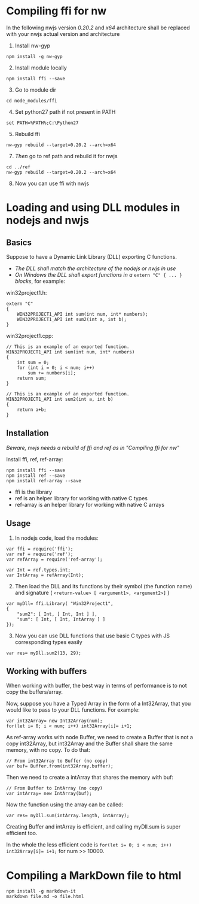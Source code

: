 # Compiling ffi for nw

In the following nwjs version *0.20.2* and *x64* architecture shall be replaced with your nwjs actual version and architecture

1. Install nw-gyp
```
npm install -g nw-gyp
```

2. Install module locally
```
npm install ffi --save
```
	
3. Go to module dir
```
cd node_modules/ffi
```
	
4. Set python27 path if not present in PATH
```
set PATH=%PATH%;C:\Python27
```
	
5. Rebuild ffi
```
nw-gyp rebuild --target=0.20.2 --arch=x64
```

7. *Then* go to ref path and rebuild it for nwjs
```
cd ../ref
nw-gyp rebuild --target=0.20.2 --arch=x64
```
	
8. Now you can use ffi with nwjs
	

# Loading and using DLL modules in nodejs and nwjs

## Basics

Suppose to have a Dynamic Link Library (DLL) exporting C functions.
- *The DLL shall match the architecture of the nodejs or nwjs in use*
- *On Windows the DLL shall export functions in a* `extern "C" { ... }` *blocks*, for example:

win32project1.h:
```
extern "C"
{
	WIN32PROJECT1_API int sum(int num, int* numbers);
	WIN32PROJECT1_API int sum2(int a, int b);
}
```

win32project1.cpp:
```
// This is an example of an exported function.
WIN32PROJECT1_API int sum(int num, int* numbers)
{
	int sum = 0;
	for (int i = 0; i < num; i++)
		sum += numbers[i];
	return sum;
}

// This is an example of an exported function.
WIN32PROJECT1_API int sum2(int a, int b)
{
	return a+b;
}
```

## Installation

*Beware, nwjs needs a rebuild of ffi and ref as in "Compiling ffi for nw"*

Install ffi, ref, ref-array:
```
npm install ffi --save 
npm install ref --save
npm install ref-array --save
```
- ffi is the library 
- ref is an helper library for working with native C types
- ref-array is an helper library for working with native C arrays

## Usage

1. In nodejs code, load the modules:
```
var ffi = require('ffi');
var ref = require('ref');
var refArray = require('ref-array');

var Int = ref.types.int;
var IntArray = refArray(Int);
```

2. Then load the DLL and its functions by their symbol (the function name) and signature ( `<return-value> [ <argument1>, <argument2>]` )
```
var myDll= ffi.Library( "Win32Project1", 
{
	"sum2": [ Int, [ Int, Int ] ],
	"sum": [ Int, [ Int, IntArray ] ]
});
```

3. Now you can use DLL functions that use basic C types with JS corresponding types easily
```
var res= myDll.sum2(13, 29);
```

## Working with buffers

When working with buffer, the best way in terms of performance is to not copy the buffers/array.

Now, suppose you have a Typed Array in the form of a Int32Array, that you would like to pass to your DLL functions. For example:
```
var int32Array= new Int32Array(num);
for(let i= 0; i < num; i++) int32Array[i]= i+1;
```

As ref-array works with node Buffer, we need to create a Buffer that is not a copy int32Array, but int32Array and the Buffer shall share the same memory, with no copy. To do that:
```
// From int32Array to Buffer (no copy)
var buf= Buffer.from(int32Array.buffer);
```

Then we need to create a intArray that shares the memory with buf:	
```
// From Buffer to IntArray (no copy)
var intArray= new IntArray(buf);
```

Now the function using the array can be called:
```
var res= myDll.sum(intArray.length, intArray);
```

Creating Buffer and intArray is efficient, and calling myDll.sum is super efficient too.

In the whole the less efficient code is `for(let i= 0; i < num; i++) int32Array[i]= i+1;` for num >> 10000.

# Compiling a MarkDown file to html
```
npm install -g markdown-it
markdown file.md -o file.html
```

